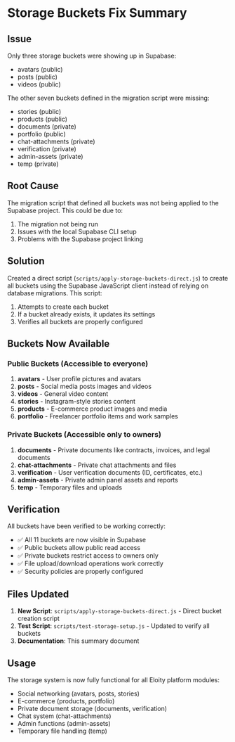 # Storage Buckets Fix Summary

## Issue
Only three storage buckets were showing up in Supabase:
- avatars (public)
- posts (public)
- videos (public)

The other seven buckets defined in the migration script were missing:
- stories (public)
- products (public)
- documents (private)
- portfolio (public)
- chat-attachments (private)
- verification (private)
- admin-assets (private)
- temp (private)

## Root Cause
The migration script that defined all buckets was not being applied to the Supabase project. This could be due to:
1. The migration not being run
2. Issues with the local Supabase CLI setup
3. Problems with the Supabase project linking

## Solution
Created a direct script (`scripts/apply-storage-buckets-direct.js`) to create all buckets using the Supabase JavaScript client instead of relying on database migrations. This script:

1. Attempts to create each bucket
2. If a bucket already exists, it updates its settings
3. Verifies all buckets are properly configured

## Buckets Now Available

### Public Buckets (Accessible to everyone)
1. **avatars** - User profile pictures and avatars
2. **posts** - Social media posts images and videos
3. **videos** - General video content
4. **stories** - Instagram-style stories content
5. **products** - E-commerce product images and media
6. **portfolio** - Freelancer portfolio items and work samples

### Private Buckets (Accessible only to owners)
1. **documents** - Private documents like contracts, invoices, and legal documents
2. **chat-attachments** - Private chat attachments and files
3. **verification** - User verification documents (ID, certificates, etc.)
4. **admin-assets** - Private admin panel assets and reports
5. **temp** - Temporary files and uploads

## Verification
All buckets have been verified to be working correctly:
- ✅ All 11 buckets are now visible in Supabase
- ✅ Public buckets allow public read access
- ✅ Private buckets restrict access to owners only
- ✅ File upload/download operations work correctly
- ✅ Security policies are properly configured

## Files Updated
1. **New Script**: `scripts/apply-storage-buckets-direct.js` - Direct bucket creation script
2. **Test Script**: `scripts/test-storage-setup.js` - Updated to verify all buckets
3. **Documentation**: This summary document

## Usage
The storage system is now fully functional for all Eloity platform modules:
- Social networking (avatars, posts, stories)
- E-commerce (products, portfolio)
- Private document storage (documents, verification)
- Chat system (chat-attachments)
- Admin functions (admin-assets)
- Temporary file handling (temp)